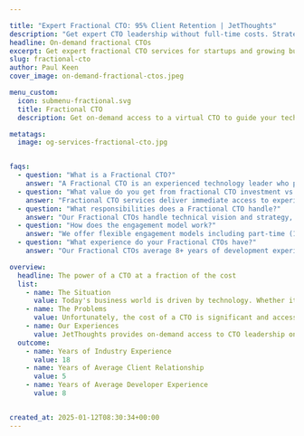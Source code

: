 ```yaml
---

title: "Expert Fractional CTO: 95% Client Retention | JetThoughts"
description: "Get expert CTO leadership without full-time costs. Strategic tech vision, team building, 95% client retention. Free consultation ✓"
headline: On-demand fractional CTOs
excerpt: Get expert fractional CTO services for startups and growing businesses. Our fractional CTO cost-effective solutions provide strategic technology leadership, team building, and technical excellence at 60% less cost than full-time CTOs.
slug: fractional-cto
author: Paul Keen
cover_image: on-demand-fractional-ctos.jpeg

menu_custom:
  icon: submenu-fractional.svg
  title: Fractional CTO
  description: Get on-demand access to a virtual CTO to guide your technical vision, accelerate team-building, and improve development operations.

metatags:
  image: og-services-fractional-cto.jpg


faqs:
  - question: "What is a Fractional CTO?"
    answer: "A Fractional CTO is an experienced technology leader who provides part-time executive-level guidance to help companies make strategic technology decisions, build and lead development teams, and ensure successful product delivery. Unlike a full-time CTO, fractional CTOs work on a contract basis, offering the same expertise at a fraction of the cost."
  - question: "What value do you get from fractional CTO investment vs. full-time hiring?"
    answer: "Fractional CTO services deliver immediate access to experienced technology leadership without the long-term commitment and overhead of full-time executive hiring. You get strategic guidance, team building expertise, and technical decision-making support while maintaining budget flexibility to scale investment with your growth. This eliminates the equity requirements and risk of full-time CTO hiring while providing the same level of strategic expertise. For detailed pricing information, see our comprehensive [fractional CTO cost guide](/services/fractional-cto-cost/)."
  - question: "What responsibilities does a Fractional CTO handle?"
    answer: "Our Fractional CTOs handle technical vision and strategy, technology stack decisions, team hiring and management, code review and architecture oversight, project management and delivery, vendor evaluation and management, and risk assessment. They often work alongside our [fractional product management](/services/fractional-product-management/) team to align technical strategy with business goals, and can help scale your team through our [outsourced developer staffing](/services/outsourced-developer-staffing/) services."
  - question: "How does the engagement model work?"
    answer: "We offer flexible engagement models including part-time (10-20 hours/week), project-based contracts, interim CTO roles during transitions, and strategic consulting relationships. Most clients start with a part-time arrangement that can scale up or down based on your needs and growth stage."
  - question: "What experience do your Fractional CTOs have?"
    answer: "Our Fractional CTOs average 8+ years of development experience with 15+ years of industry experience. They've led technical teams, managed complex software projects, and helped companies scale from startup to enterprise level. All have hands-on experience with modern technology stacks and proven track records of successful product delivery."

overview:
  headline: The power of a CTO at a fraction of the cost
  list:
    - name: The Situation
      value: Today's business world is driven by technology. Whether it's launching a software product, building a website, or managing digital infrastructure, organizations rely on technical leadership to stay competitive & keep operations running smoothly. With access to a CTO, companies can better navigate the waters of cutting-edge technology while reducing risks & increasing the adaptability of the organization.
    - name: The Problems
      value: Unfortunately, the cost of a CTO is significant and access to this type of experienced technical talent can be very competitive. Because a CTO is often necessary for early-stage software startups, founders often have to choose between giving up serious equity or drastically increasing operating costs.
    - name: Our Experiences
      value: JetThoughts provides on-demand access to CTO leadership on a fractional, part-time, or interim basis to help companies of any size level up their technology operations. Our virtual CTO services cover technical vision, strategy, and organizational structure to hiring, training, and managing a development team, providing the technical support needed to drive sustainable growth.
  outcome:
    - name: Years of Industry Experience
      value: 18
    - name: Years of Average Client Relationship
      value: 5
    - name: Years of Average Developer Experience
      value: 8


created_at: 2025-01-12T08:30:34+00:00
---
```

